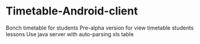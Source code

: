 # Timetable-Android-client
Bonch timetable for students
Pre-alpha version for view timetable students lessons
Use java server with auto-parsing xls table
